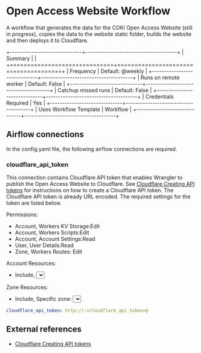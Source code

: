 # Open Access Website Workflow
A workflow that generates the data for the COKI Open Access Website (still in progress), copies the data to the website
static folder, builds the website and then deploys it to Cloudflare.

+------------------------------+--------------------------------------+
| Summary                      |                                      |
+==============================+======================================+
| Frequency                    | Default: @weekly                     |
+------------------------------+--------------------------------------+
| Runs on remote worker        | Default: False                       |
+------------------------------+--------------------------------------+
| Catchup missed runs          | Default: False                       |
+------------------------------+--------------------------------------+
| Credentials Required         | Yes                                  |
+------------------------------+--------------------------------------+
| Uses Workflow Template       | Workflow                             |
+------------------------------+--------------------------------------+

## Airflow connections
In the config.yaml file, the following airflow connections are required.

### cloudflare_api_token
This connection contains Cloudflare API token that enables Wrangler to publish the Open Access Website to Cloudflare.
See [Cloudflare Creating API tokens](https://developers.cloudflare.com/api/tokens/create) for instructions on how to 
create a Cloudflare API token. The Cloudflare API token is already URL encoded. The required settings for the token are 
listed below. 

Permissions:
* Account, Workers KV Storage:Edit
* Account, Workers Scripts:Edit
* Account, Account Settings:Read
* User, User Details:Read
* Zone, Workers Routes: Edit

Account Resources:
* Include, <select your account>

Zone Resources:
* Include, Specific zone: <select the domain you will deploy to>

```yaml
cloudflare_api_token: http://:<cloudflare_api_token>@
```

## External references
* [Cloudflare Creating API tokens](https://developers.cloudflare.com/api/tokens/create)
